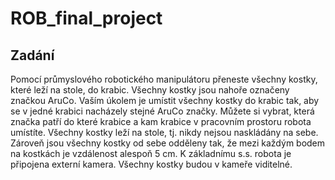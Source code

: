 # ROB_final_project

## Zadání

Pomocí průmyslového robotického manipulátoru přeneste všechny 
kostky, které leží na stole, do krabic. 
Všechny kostky jsou nahoře označeny značkou AruCo. 
Vaším úkolem je umístit všechny kostky do krabic tak, 
aby se v jedné krabici nacházely stejné AruCo značky. 
Můžete si vybrat, která značka patří do které krabice a kam 
krabice v pracovním prostoru robota umístíte. Všechny kostky 
leží na stole, tj. nikdy nejsou naskládány na sebe. Zároveň 
jsou všechny kostky od sebe odděleny tak, že mezi každým bodem 
na kostkách je vzdálenost alespoň 5 cm.  K základnímu s.s. robota 
je připojena externí kamera. Všechny kostky 
budou v kameře viditelné.





